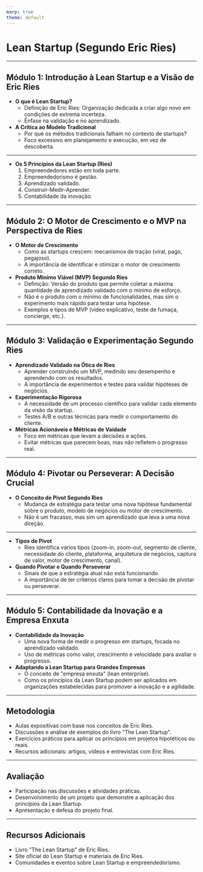 ```yaml
---
marp: true
theme: default
---
```


# Lean Startup (Segundo Eric Ries)


---

## Módulo 1: Introdução à Lean Startup e a Visão de Eric Ries

* **O que é Lean Startup?**
    * Definição de Eric Ries: Organização dedicada a criar algo novo em condições de extrema incerteza.
    * Ênfase na validação e no aprendizado.
* **A Crítica ao Modelo Tradicional**
    * Por que os métodos tradicionais falham no contexto de startups?
    * Foco excessivo em planejamento e execução, em vez de descoberta.
---

* **Os 5 Princípios da Lean Startup (Ries)**
    1.  Empreendedores estão em toda parte.
    2.  Empreendedorismo é gestão.
    3.  Aprendizado validado.
    4.  Construir-Medir-Aprender.
    5.  Contabilidade da inovação.

---

## Módulo 2: O Motor de Crescimento e o MVP na Perspectiva de Ries

* **O Motor de Crescimento**
    * Como as startups crescem: mecanismos de tração (viral, pago, pegajoso).
    * A importância de identificar e otimizar o motor de crescimento correto.
* **Produto Mínimo Viável (MVP) Segundo Ries**
    * Definição: Versão do produto que permite coletar a máxima quantidade de aprendizado validado com o mínimo de esforço.
    * Não é o produto com o mínimo de funcionalidades, mas sim o experimento mais rápido para testar uma hipótese.
    * Exemplos e tipos de MVP (vídeo explicativo, teste de fumaça, concierge, etc.).

---

## Módulo 3: Validação e Experimentação Segundo Ries

* **Aprendizado Validado na Ótica de Ries**
    * Aprender construindo um MVP, medindo seu desempenho e aprendendo com os resultados.
    * A importância de experimentos e testes para validar hipóteses de negócios.
* **Experimentação Rigorosa**
    * A necessidade de um processo científico para validar cada elemento da visão da startup.
    * Testes A/B e outras técnicas para medir o comportamento do cliente.
* **Métricas Acionáveis e Métricas de Vaidade**
    * Foco em métricas que levam a decisões e ações.
    * Evitar métricas que parecem boas, mas não refletem o progresso real.

---

## Módulo 4: Pivotar ou Perseverar: A Decisão Crucial

* **O Conceito de Pivot Segundo Ries**
    * Mudança de estratégia para testar uma nova hipótese fundamental sobre o produto, modelo de negócios ou motor de crescimento.
    * Não é um fracasso, mas sim um aprendizado que leva a uma nova direção.

---

* **Tipos de Pivot**
    * Ries identifica vários tipos (zoom-in, zoom-out, segmento de cliente, necessidade do cliente, plataforma, arquitetura de negócios, captura de valor, motor de crescimento, canal).
* **Quando Pivotar e Quando Perseverar**
    * Sinais de que a estratégia atual não está funcionando.
    * A importância de ter critérios claros para tomar a decisão de pivotar ou perseverar.

---

## Módulo 5: Contabilidade da Inovação e a Empresa Enxuta

* **Contabilidade da Inovação**
    * Uma nova forma de medir o progresso em startups, focada no aprendizado validado.
    * Uso de métricas como valor, crescimento e velocidade para avaliar o progresso.
* **Adaptando a Lean Startup para Grandes Empresas**
    * O conceito de "empresa enxuta" (lean enterprise).
    * Como os princípios da Lean Startup podem ser aplicados em organizações estabelecidas para promover a inovação e a agilidade.

---

## Metodologia

* Aulas expositivas com base nos conceitos de Eric Ries.
* Discussões e análise de exemplos do livro "The Lean Startup".
* Exercícios práticos para aplicar os princípios em projetos hipotéticos ou reais.
* Recursos adicionais: artigos, vídeos e entrevistas com Eric Ries.

---

## Avaliação

* Participação nas discussões e atividades práticas.
* Desenvolvimento de um projeto que demonstre a aplicação dos princípios da Lean Startup.
* Apresentação e defesa do projeto final.

---

## Recursos Adicionais

* Livro "The Lean Startup" de Eric Ries.
* Site oficial do Lean Startup e materiais de Eric Ries.
* Comunidades e eventos sobre Lean Startup e empreendedorismo.

